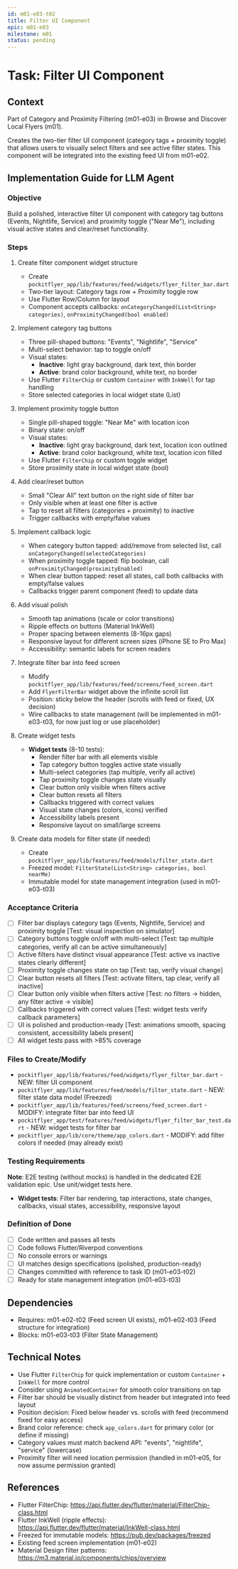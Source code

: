 ```yaml
---
id: m01-e03-t02
title: Filter UI Component
epic: m01-e03
milestone: m01
status: pending
---
```


# Task: Filter UI Component

## Context
Part of Category and Proximity Filtering (m01-e03) in Browse and Discover Local Flyers (m01).

Creates the two-tier filter UI component (category tags + proximity toggle) that allows users to visually select filters and see active filter states. This component will be integrated into the existing feed UI from m01-e02.

## Implementation Guide for LLM Agent

### Objective
Build a polished, interactive filter UI component with category tag buttons (Events, Nightlife, Service) and proximity toggle ("Near Me"), including visual active states and clear/reset functionality.

### Steps
1. Create filter component widget structure
   - Create `pockitflyer_app/lib/features/feed/widgets/flyer_filter_bar.dart`
   - Two-tier layout: Category tags row + Proximity toggle row
   - Use Flutter Row/Column for layout
   - Component accepts callbacks: `onCategoryChanged(List<String> categories)`, `onProximityChanged(bool enabled)`

2. Implement category tag buttons
   - Three pill-shaped buttons: "Events", "Nightlife", "Service"
   - Multi-select behavior: tap to toggle on/off
   - Visual states:
     - **Inactive**: light gray background, dark text, thin border
     - **Active**: brand color background, white text, no border
   - Use Flutter `FilterChip` or custom `Container` with `InkWell` for tap handling
   - Store selected categories in local widget state (List<String>)

3. Implement proximity toggle button
   - Single pill-shaped toggle: "Near Me" with location icon
   - Binary state: on/off
   - Visual states:
     - **Inactive**: light gray background, dark text, location icon outlined
     - **Active**: brand color background, white text, location icon filled
   - Use Flutter `FilterChip` or custom toggle widget
   - Store proximity state in local widget state (bool)

4. Add clear/reset button
   - Small "Clear All" text button on the right side of filter bar
   - Only visible when at least one filter is active
   - Tap to reset all filters (categories + proximity) to inactive
   - Trigger callbacks with empty/false values

5. Implement callback logic
   - When category button tapped: add/remove from selected list, call `onCategoryChanged(selectedCategories)`
   - When proximity toggle tapped: flip boolean, call `onProximityChanged(proximityEnabled)`
   - When clear button tapped: reset all states, call both callbacks with empty/false values
   - Callbacks trigger parent component (feed) to update data

6. Add visual polish
   - Smooth tap animations (scale or color transitions)
   - Ripple effects on buttons (Material InkWell)
   - Proper spacing between elements (8-16px gaps)
   - Responsive layout for different screen sizes (iPhone SE to Pro Max)
   - Accessibility: semantic labels for screen readers

7. Integrate filter bar into feed screen
   - Modify `pockitflyer_app/lib/features/feed/screens/feed_screen.dart`
   - Add `FlyerFilterBar` widget above the infinite scroll list
   - Position: sticky below the header (scrolls with feed or fixed, UX decision)
   - Wire callbacks to state management (will be implemented in m01-e03-t03, for now just log or use placeholder)

8. Create widget tests
   - **Widget tests** (8-10 tests):
     - Render filter bar with all elements visible
     - Tap category button toggles active state visually
     - Multi-select categories (tap multiple, verify all active)
     - Tap proximity toggle changes state visually
     - Clear button only visible when filters active
     - Clear button resets all filters
     - Callbacks triggered with correct values
     - Visual state changes (colors, icons) verified
     - Accessibility labels present
     - Responsive layout on small/large screens

9. Create data models for filter state (if needed)
   - Create `pockitflyer_app/lib/features/feed/models/filter_state.dart`
   - Freezed model: `FilterState(List<String> categories, bool nearMe)`
   - Immutable model for state management integration (used in m01-e03-t03)

### Acceptance Criteria
- [ ] Filter bar displays category tags (Events, Nightlife, Service) and proximity toggle [Test: visual inspection on simulator]
- [ ] Category buttons toggle on/off with multi-select [Test: tap multiple categories, verify all can be active simultaneously]
- [ ] Active filters have distinct visual appearance [Test: active vs inactive states clearly different]
- [ ] Proximity toggle changes state on tap [Test: tap, verify visual change]
- [ ] Clear button resets all filters [Test: activate filters, tap clear, verify all inactive]
- [ ] Clear button only visible when filters active [Test: no filters → hidden, any filter active → visible]
- [ ] Callbacks triggered with correct values [Test: widget tests verify callback parameters]
- [ ] UI is polished and production-ready [Test: animations smooth, spacing consistent, accessibility labels present]
- [ ] All widget tests pass with >85% coverage

### Files to Create/Modify
- `pockitflyer_app/lib/features/feed/widgets/flyer_filter_bar.dart` - NEW: filter UI component
- `pockitflyer_app/lib/features/feed/models/filter_state.dart` - NEW: filter state data model (Freezed)
- `pockitflyer_app/lib/features/feed/screens/feed_screen.dart` - MODIFY: integrate filter bar into feed UI
- `pockitflyer_app/test/features/feed/widgets/flyer_filter_bar_test.dart` - NEW: widget tests for filter bar
- `pockitflyer_app/lib/core/theme/app_colors.dart` - MODIFY: add filter colors if needed (may already exist)

### Testing Requirements
**Note**: E2E testing (without mocks) is handled in the dedicated E2E validation epic. Use unit/widget tests here.

- **Widget tests**: Filter bar rendering, tap interactions, state changes, callbacks, visual states, accessibility, responsive layout

### Definition of Done
- [ ] Code written and passes all tests
- [ ] Code follows Flutter/Riverpod conventions
- [ ] No console errors or warnings
- [ ] UI matches design specifications (polished, production-ready)
- [ ] Changes committed with reference to task ID (m01-e03-t02)
- [ ] Ready for state management integration (m01-e03-t03)

## Dependencies
- Requires: m01-e02-t02 (Feed screen UI exists), m01-e02-t03 (Feed structure for integration)
- Blocks: m01-e03-t03 (Filter State Management)

## Technical Notes
- Use Flutter `FilterChip` for quick implementation or custom `Container` + `InkWell` for more control
- Consider using `AnimatedContainer` for smooth color transitions on tap
- Filter bar should be visually distinct from header but integrated into feed layout
- Position decision: Fixed below header vs. scrolls with feed (recommend fixed for easy access)
- Brand color reference: check `app_colors.dart` for primary color (or define if missing)
- Category values must match backend API: "events", "nightlife", "service" (lowercase)
- Proximity filter will need location permission (handled in m01-e05, for now assume permission granted)

## References
- Flutter FilterChip: https://api.flutter.dev/flutter/material/FilterChip-class.html
- Flutter InkWell (ripple effects): https://api.flutter.dev/flutter/material/InkWell-class.html
- Freezed for immutable models: https://pub.dev/packages/freezed
- Existing feed screen implementation (m01-e02)
- Material Design filter patterns: https://m3.material.io/components/chips/overview
